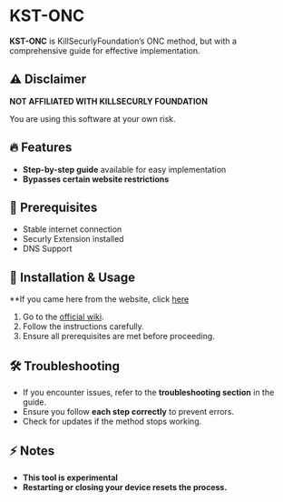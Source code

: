 # KST-ONC  

**KST-ONC** is KillSecurlyFoundation’s ONC method, but with a comprehensive guide for effective implementation.

## ⚠️ Disclaimer  
**NOT AFFILIATED WITH KILLSECURLY FOUNDATION**

You are using this software at your own risk.  

## 🔥 Features  
- **Step-by-step guide** available for easy implementation  
- **Bypasses certain website restrictions** 

## 🚀 Prerequisites  
- Stable internet connection
- Securly Extension installed
- DNS Support 

## 📖 Installation & Usage  
**If you came here from the website, click [here](https://github.com/alanv-tech/KST-ONC) 
1. Go to the [official wiki](https://github.com/alanv-tech/KST-ONC/wiki/Guide).  
2. Follow the instructions carefully.  
3. Ensure all prerequisites are met before proceeding.  

## 🛠 Troubleshooting  
- If you encounter issues, refer to the **troubleshooting section** in the guide.  
- Ensure you follow **each step correctly** to prevent errors.  
- Check for updates if the method stops working.  

## ⚡ Notes  
- **This tool is experimental**
- **Restarting or closing your device resets the process.**  
##
